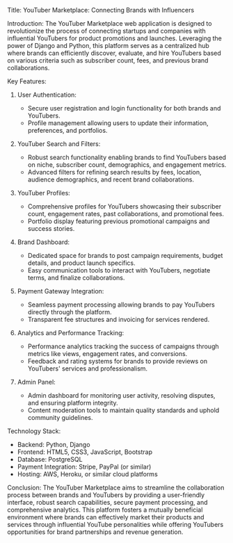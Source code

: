 Title: YouTuber Marketplace: Connecting Brands with Influencers

Introduction:
The YouTuber Marketplace web application is designed to revolutionize the process of connecting startups and companies with influential YouTubers for product promotions and launches. Leveraging the power of Django and Python, this platform serves as a centralized hub where brands can efficiently discover, evaluate, and hire YouTubers based on various criteria such as subscriber count, fees, and previous brand collaborations.

Key Features:

1. User Authentication:
   - Secure user registration and login functionality for both brands and YouTubers.
   - Profile management allowing users to update their information, preferences, and portfolios.

2. YouTuber Search and Filters:
   - Robust search functionality enabling brands to find YouTubers based on niche, subscriber count, demographics, and engagement metrics.
   - Advanced filters for refining search results by fees, location, audience demographics, and recent brand collaborations.

3. YouTuber Profiles:
   - Comprehensive profiles for YouTubers showcasing their subscriber count, engagement rates, past collaborations, and promotional fees.
   - Portfolio display featuring previous promotional campaigns and success stories.

4. Brand Dashboard:
   - Dedicated space for brands to post campaign requirements, budget details, and product launch specifics.
   - Easy communication tools to interact with YouTubers, negotiate terms, and finalize collaborations.

5. Payment Gateway Integration:
   - Seamless payment processing allowing brands to pay YouTubers directly through the platform.
   - Transparent fee structures and invoicing for services rendered.

6. Analytics and Performance Tracking:
   - Performance analytics tracking the success of campaigns through metrics like views, engagement rates, and conversions.
   - Feedback and rating systems for brands to provide reviews on YouTubers' services and professionalism.

7. Admin Panel:
   - Admin dashboard for monitoring user activity, resolving disputes, and ensuring platform integrity.
   - Content moderation tools to maintain quality standards and uphold community guidelines.

Technology Stack:
- Backend: Python, Django
- Frontend: HTML5, CSS3, JavaScript, Bootstrap
- Database: PostgreSQL
- Payment Integration: Stripe, PayPal (or similar)
- Hosting: AWS, Heroku, or similar cloud platforms

Conclusion:
The YouTuber Marketplace aims to streamline the collaboration process between brands and YouTubers by providing a user-friendly interface, robust search capabilities, secure payment processing, and comprehensive analytics. This platform fosters a mutually beneficial environment where brands can effectively market their products and services through influential YouTube personalities while offering YouTubers opportunities for brand partnerships and revenue generation.
